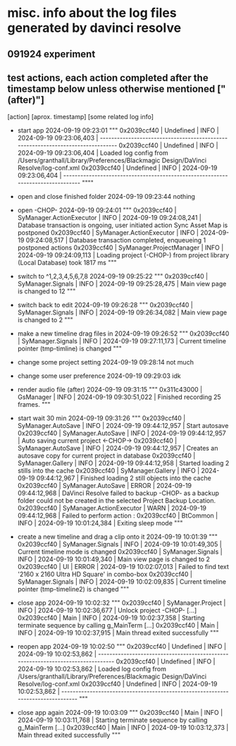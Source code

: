 # misc. info about the log files generated by davinci resolve
## 091924 experiment
## test actions, each action completed after the timestamp below unless otherwise mentioned ["(after)"]
[action]
[aprox. timestamp]
[some related log info]

- start app
2024-09-19 09:23:01
"""
0x2039ccf40    | Undefined            | INFO  | 2024-09-19 09:23:06,403 | --------------------------------------------------------------------------------
0x2039ccf40    | Undefined            | INFO  | 2024-09-19 09:23:06,404 | Loaded log config from /Users/granthall/Library/Preferences/Blackmagic Design/DaVinci Resolve/log-conf.xml
0x2039ccf40    | Undefined            | INFO  | 2024-09-19 09:23:06,404 | --------------------------------------------------------------------------------
""""

 - open and close finished folder
2024-09-19 09:23:44
nothing

 - open -CHOP-
2024-09-19 09:24:01
"""
0x2039ccf40    | SyManager.ActionExecutor | INFO  | 2024-09-19 09:24:08,241 | Database transaction is ongoing, user initiated action Sync Asset Map is postponed
0x2039ccf40    | SyManager.ActionExecutor | INFO  | 2024-09-19 09:24:08,517 | Database transaction completed, enqueueing 1 postponed actions
0x2039ccf40    | SyManager.ProjectManager | INFO  | 2024-09-19 09:24:09,113 | Loading project (-CHOP-) from project library (Local Database) took 1817 ms
"""

- switch to ^1,2,3,4,5,6,7,8
2024-09-19 09:25:22
"""
0x2039ccf40    | SyManager.Signals    | INFO  | 2024-09-19 09:25:28,475 | Main view page is changed to 12
"""

- switch back to edit
2024-09-19 09:26:28
"""
0x2039ccf40    | SyManager.Signals    | INFO  | 2024-09-19 09:26:34,082 | Main view page is changed to 2
"""

- make a new timeline drag files in
2024-09-19 09:26:52
"""
0x2039ccf40    | SyManager.Signals    | INFO  | 2024-09-19 09:27:11,173 | Current timeline pointer (tmp-timline) is changed
"""

- change some project setting
2024-09-19 09:28:14
not much

- change some user preference
2024-09-19 09:29:03
idk

 - render audio file (after)
2024-09-19 09:31:15
"""
0x311c43000    | GsManager            | INFO  | 2024-09-19 09:30:51,022 | Finished recording 25 frames.
"""

- start wait 30 min
2024-09-19 09:31:26
"""
0x2039ccf40    | SyManager.AutoSave   | INFO  | 2024-09-19 09:44:12,957 | Start autosave
0x2039ccf40    | SyManager.AutoSave   | INFO  | 2024-09-19 09:44:12,957 | Auto saving current project <-CHOP->
0x2039ccf40    | SyManager.AutoSave   | INFO  | 2024-09-19 09:44:12,957 | Creates an autosave copy for current project in database
0x2039ccf40    | SyManager.Gallery    | INFO  | 2024-09-19 09:44:12,958 | Started loading 2 stills into the cache
0x2039ccf40    | SyManager.Gallery    | INFO  | 2024-09-19 09:44:12,967 | Finished loading 2 still objects into the cache
0x2039ccf40    | SyManager.AutoSave   | ERROR | 2024-09-19 09:44:12,968 | DaVinci Resolve failed to backup -CHOP- as a backup folder could not be created in the selected Project Backup Location.
0x2039ccf40    | SyManager.ActionExecutor | WARN  | 2024-09-19 09:44:12,968 | Failed to perform action <AutoSaveAction>:
0x2039ccf40    | BtCommon             | INFO  | 2024-09-19 10:01:24,384 | Exiting sleep mode
"""

 - create a new timeline and drag a clip onto it
2024-09-19 10:01:39
"""
0x2039ccf40    | SyManager.Signals    | INFO  | 2024-09-19 10:01:49,305 | Current timeline mode is changed
0x2039ccf40    | SyManager.Signals    | INFO  | 2024-09-19 10:01:49,340 | Main view page is changed to 2
0x2039ccf40    | UI                   | ERROR | 2024-09-19 10:02:07,013 | Failed to find text '2160 x 2160 Ultra HD Square' in combo-box
0x2039ccf40    | SyManager.Signals    | INFO  | 2024-09-19 10:02:09,835 | Current timeline pointer (tmp-timeline2) is changed
"""

 - close app
2024-09-19 10:02:32
"""
0x2039ccf40    | SyManager.Project    | INFO  | 2024-09-19 10:02:36,677 | Unlock project -CHOP-
[...]
0x2039ccf40    | Main                 | INFO  | 2024-09-19 10:02:37,358 | Starting terminate sequence by calling g_MainTerm
[...]
0x2039ccf40    | Main                 | INFO  | 2024-09-19 10:02:37,915 | Main thread exited successfully
"""

 - reopen app
2024-09-19 10:02:50
"""
0x2039ccf40    | Undefined            | INFO  | 2024-09-19 10:02:53,862 | --------------------------------------------------------------------------------
0x2039ccf40    | Undefined            | INFO  | 2024-09-19 10:02:53,862 | Loaded log config from /Users/granthall/Library/Preferences/Blackmagic Design/DaVinci Resolve/log-conf.xml
0x2039ccf40    | Undefined            | INFO  | 2024-09-19 10:02:53,862 | --------------------------------------------------------------------------------
"""

 - close app again
2024-09-19 10:03:09
"""
0x2039ccf40    | Main                 | INFO  | 2024-09-19 10:03:11,768 | Starting terminate sequence by calling g_MainTerm
[...]
0x2039ccf40    | Main                 | INFO  | 2024-09-19 10:03:12,373 | Main thread exited successfully
"""

